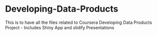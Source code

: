 # Developing-Data-Products
This is to have all the files related to Coursera Developing Data Products Project - Includes Shiny App and slidify Presentations
